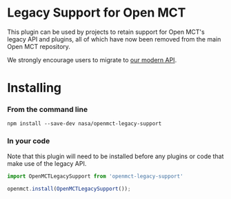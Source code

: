 # Legacy Support for Open MCT

This plugin can be used by projects to retain support for Open MCT's legacy API and plugins, all of which have now been removed from the main Open MCT repository. 

We strongly encourage users to migrate to [our modern API](https://github.com/nasa/openmct/blob/master/API.md).

# Installing

### From the command line
```
npm install --save-dev nasa/openmct-legacy-support
```

### In your code

Note that this plugin will need to be installed before any plugins or code that make use of the legacy API.

``` JavaScript
import OpenMCTLegacySupport from 'openmct-legacy-support'

openmct.install(OpenMCTLegacySupport());
```
